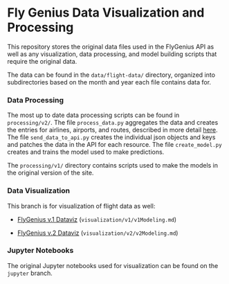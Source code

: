 # Fly Genius Data Visualization and Processing

This repository stores the original data files used in the FlyGenius API as well as any visualization, data processing, and model building scripts that require the original data. 

The data can be found in the `data/flight-data/` directory, organized into subdirectories based on the month and year each file contains data for. 

### Data Processing

The most up to date data processing scripts can be found in `processing/v2/`. The file `process_data.py` aggregates the data and creates the entries for airlines, airports, and routes, described in more detail [here](https://github.com/CBR0MS/flight-time-model-api/blob/master/README.md#resources-in-the-api). The file `send_data_to_api.py` creates the individual json objects and keys and patches the data in the API for each resource. The file `create_model.py` creates and trains the model used to make predictions. 

The `processing/v1/` directory contains scripts used to make the models in the original version of the site. 

### Data Visualization

This branch is for visualization of flight data as well: 

 - [FlyGenius v.1 Dataviz](https://github.com/CBR0MS/flight-time-model-data/blob/master/visualization/v1/v1Modeling.md) (`visualization/v1/v1Modeling.md`)


 - [FlyGenius v.2 Dataviz](https://github.com/CBR0MS/flight-time-model-data/blob/master/visualization/v2/v2Modeling.md) (`visualization/v2/v2Modeling.md`)


 ### Jupyter Notebooks 

 The original Jupyter notebooks used for visualization can be found on the `jupyter` branch. 

